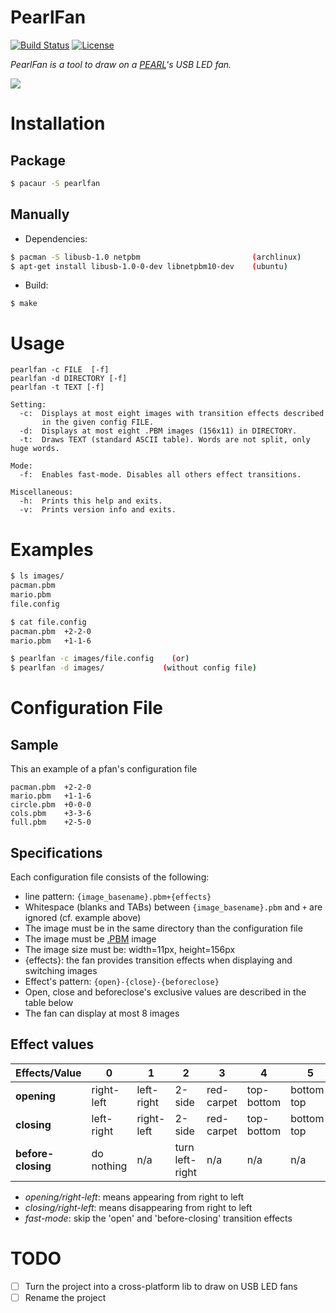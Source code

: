 
PearlFan
=========

[![Build Status](https://travis-ci.org/Ventto/pearlfan.svg?branch=master)](https://travis-ci.org/Ventto/pearlfan)
[![License](https://img.shields.io/badge/license-GPLv3-blue.svg?style=flat)](https://github.com/Ventto/pearlfan/blob/master/LICENSE)

*PearlFan is a tool to draw on a [PEARL](https://www.pearl.fr/article/PX5939/ventilateur-usb-programmable-avec-message-defilant
)'s USB LED fan.*

[![](doc/pearlfan.gif)](https://www.pearl.fr/article/PX5939/ventilateur-usb-programmable-avec-message-defilant)

# Installation

## Package

```bash
$ pacaur -S pearlfan
```

## Manually

* Dependencies:

```bash
$ pacman -S libusb-1.0 netpbm                         (archlinux)
$ apt-get install libusb-1.0-0-dev libnetpbm10-dev    (ubuntu)
```

* Build:

```
$ make
```

# Usage

```
pearlfan -c FILE  [-f]
pearlfan -d DIRECTORY [-f]
pearlfan -t TEXT [-f]

Setting:
  -c:  Displays at most eight images with transition effects described
       in the given config FILE.
  -d:  Displays at most eight .PBM images (156x11) in DIRECTORY.
  -t:  Draws TEXT (standard ASCII table). Words are not split, only huge words.

Mode:
  -f:  Enables fast-mode. Disables all others effect transitions.

Miscellaneous:
  -h:  Prints this help and exits.
  -v:  Prints version info and exits.
```

# Examples

```bash
$ ls images/
pacman.pbm
mario.pbm
file.config

$ cat file.config
pacman.pbm  +2-2-0
mario.pbm   +1-1-6

$ pearlfan -c images/file.config    (or)
$ pearlfan -d images/             (without config file)
```

# Configuration File

## Sample

This an example of a pfan's configuration file

```
pacman.pbm  +2-2-0
mario.pbm   +1-1-6
circle.pbm  +0-0-0
cols.pbm    +3-3-6
full.pbm    +2-5-0
```

## Specifications

Each configuration file consists of the following:

* line pattern: `{image_basename}.pbm+{effects}`
* Whitespace (blanks and TABs) between `{image_basename}.pbm` and `+` are ignored (cf. example above)
* The image must be in the same directory than the configuration file
* The image must be [.PBM](http://netpbm.sourceforge.net/doc/pbm.html) image
* The image size must be: width=11px, height=156px
* {effects}: the fan provides transition effects when displaying and switching images
* Effect's pattern: `{open}-{close}-{beforeclose}`
* Open, close and beforeclose's exclusive values are described in the table below
* The fan can display at most 8 images

## Effect values

| Effects/Value | 0 | 1 | 2 | 3 | 4 | 5 | 6 |
|---|---|---|---|---|---|---|---|
| **opening** | right-left | left-right | 2-side | red-carpet | top-bottom | bottom-top | fast-mode |
| **closing** | left-right | right-left | 2-side | red-carpet | top-bottom | bottom-top | n/a |
| **before-closing** | do nothing | n/a | turn left-right | n/a | n/a | n/a | turn right-left |

* *opening/right-left*: means appearing from right to left
* *closing/right-left*: means disappearing from right to left
* *fast-mode*: skip the 'open' and 'before-closing' transition effects

# TODO

- [ ] Turn the project into a cross-platform lib to draw on USB LED fans
- [ ] Rename the project
